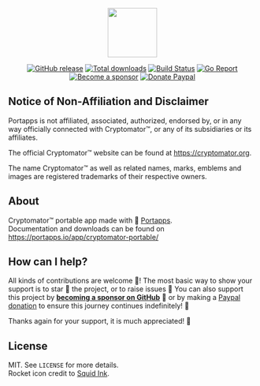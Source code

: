 <p align="center"><a href="https://portapps.io/app/cryptomator-portable/" target="_blank"><img width="100" src="https://github.com/portapps/cryptomator-portable/blob/master/res/papp.png"></a></p>

<p align="center">
  <a href="https://portapps.io/app/cryptomator-portable/#download"><img src="https://img.shields.io/github/release/portapps/cryptomator-portable.svg?style=flat-square" alt="GitHub release"></a>
  <a href="https://portapps.io/app/cryptomator-portable/#download"><img src="https://img.shields.io/github/downloads/portapps/cryptomator-portable/total.svg?style=flat-square" alt="Total downloads"></a>
  <a href="https://github.com/portapps/cryptomator-portable/actions?workflow=build"><img src="https://img.shields.io/github/workflow/status/portapps/cryptomator-portable/build?label=build&logo=github&style=flat-square" alt="Build Status"></a>
  <a href="https://goreportcard.com/report/github.com/portapps/cryptomator-portable"><img src="https://goreportcard.com/badge/github.com/portapps/cryptomator-portable?style=flat-square" alt="Go Report"></a>
  <br /><a href="https://github.com/sponsors/crazy-max"><img src="https://img.shields.io/badge/sponsor-crazy--max-181717.svg?logo=github&style=flat-square" alt="Become a sponsor"></a>
  <a href="https://www.paypal.me/crazyws"><img src="https://img.shields.io/badge/donate-paypal-00457c.svg?logo=paypal&style=flat-square" alt="Donate Paypal"></a>
</p>

## Notice of Non-Affiliation and Disclaimer

Portapps is not affiliated, associated, authorized, endorsed by, or in any way officially connected with Cryptomator™, or any of its subsidiaries or its affiliates.

The official Cryptomator™ website can be found at https://cryptomator.org.

The name Cryptomator™ as well as related names, marks, emblems and images are registered trademarks of their respective owners.

## About

Cryptomator™ portable app made with 🚀 [Portapps](https://portapps.io).<br />
Documentation and downloads can be found on https://portapps.io/app/cryptomator-portable/

## How can I help?

All kinds of contributions are welcome :raised_hands:! The most basic way to show your support is to star :star2: the project, or to raise issues :speech_balloon: You can also support this project by [**becoming a sponsor on GitHub**](https://github.com/sponsors/crazy-max) :clap: or by making a [Paypal donation](https://www.paypal.me/crazyws) to ensure this journey continues indefinitely! :rocket:

Thanks again for your support, it is much appreciated! :pray:

## License

MIT. See `LICENSE` for more details.<br />
Rocket icon credit to [Squid Ink](http://thesquid.ink).
